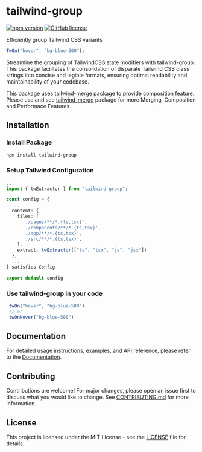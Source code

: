 # tailwind-group
[![npm version](https://img.shields.io/npm/v/tailwind-group.svg?style=flat-square)](https://www.npmjs.com/package/tailwind-group)
[![GitHub license](https://img.shields.io/badge/license-MIT-blue.svg)](https://github.com/jeffjuann/tailwind-group/blob/main/LICENSE)

Efficiently group Tailwind CSS variants

```ts
TwOn("hover", "bg-blue-500");
```

Streamline the grouping of TailwindCSS state modifiers with tailwind-group. This package facilitates the consolidation of disparate Tailwind CSS class strings into concise and legible formats, ensuring optimal readability and maintainability of your codebase.

This package uses [tailwind-merge](https://github.com/dcastil/tailwind-merge) package to provide composition feature. Please use and see [tailwind-merge](https://github.com/dcastil/tailwind-merge) package for more Merging, Composition and Performace Features.

## Installation
### Install Package
```bash
npm install tailwind-group
```
### Setup Tailwind Configuration
```ts
...
import { twExtractor } from "tailwind-group";

const config = {
  ...
  content: {
    files: [
      './pages/**/*.{ts,tsx}',
      './components/**/*.{ts,tsx}',
      './app/**/*.{ts,tsx}',
      './src/**/*.{ts,tsx}',
    ],
    extract: twExtractor(["ts", "tsx", "js", "jsx"]),
  },
  ...
} satisfies Config

export default config
```
### Use tailwind-group in your code
```ts
 twOn("hover", "bg-blue-500") 
 // or
 twOnHover("bg-blue-500")
```

## Documentation
For detailed usage instructions, examples, and API reference, please refer to the [Documentation](https://github.com/jeffjuann/tailwind-group/blob/main/docs/DOCS.md).

## Contributing
Contributions are welcome! For major changes, please open an issue first to discuss what you would like to change. See [CONTRIBUTING.md](https://github.com/jeffjuann/tailwind-group/blob/main/docs/CONTRIBUTING.md) for more information.

## License
This project is licensed under the MIT License - see the [LICENSE](https://github.com/jeffjuann/tailwind-group/blob/main/LICENSE) file for details.
